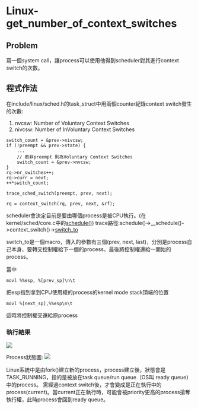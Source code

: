 # Linux-get_number_of_context_switches

## Problem
寫一個system call，讓process可以使用他得到scheduler對其進行context switch的次數。

## 程式作法
在include/linux/sched.h的task_struct中用兩個counter紀錄context switch發生的次數:
1. nvcsw: Number of Voluntary Context Switches
2. nivcsw: Number of InVoluntary Context Switches
```c=
switch_count = &prev->nivcsw;
if (!preempt && prev->state) {
    ...
    // 若非preempt 則為Voluntary Context Switches
    switch_count = &prev->nvcsw;
}
rq->nr_switches++;
rq->curr = next;
++*switch_count;

trace_sched_switch(preempt, prev, next);

rq = context_switch(rq, prev, next, &rf);
```
scheduler會決定目前是要由哪個process是被CPU執行。(在kernel/sched/core.c中的[schedule()](https://elixir.bootlin.com/linux/v4.15.1/source/kernel/sched/core.c#L3427))
trace路徑:schedule()->__schedule()->context_switch()->[switch_to](https://elixir.free-electrons.com/linux/v3.9/source/arch/x86/include/asm/switch_to.h#L31)

switch_to是一個macro，傳入的參數有三個(prev, next, last)，分別是process自己本身、要轉交控制權給下一個的process、最後將控制權還給一開始的process。

當中
```c=
movl %%esp, %[prev_sp]\n\t
```
把esp指到拿到CPU使用權的process的kernel mode stack頂端的位置
```c=
movl %[next_sp],%%esp\n\t
```
這時將控制權交還給原process

### 執行結果
![](https://i.imgur.com/3dGnznq.png)

Process狀態圖:
![](https://i.imgur.com/Laxqhn2.png)

Linux系統中是由fork()建立新的process，process建立後，狀態會是TASK_RUNNING，指的是被放在task queue/run queue（OS叫 ready queue）中的process。
需經過context switch後，才會變成是正在執行中的process(current)。當current正在執行時，可能會被priority更高的process搶奪執行權，此時process會回到ready queue。
